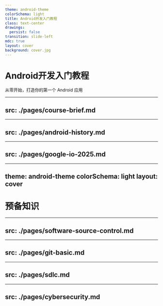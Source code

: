 ```yaml
---
theme: android-theme
colorSchema: light
title: Android开发入门教程
class: text-center
drawings:
  persist: false
transition: slide-left
mdc: true
layout: cover
background: cover.jpg
---
```


<h1 class="!text-white">Android开发入门教程</h1>

从零开始，打造你的第一个 Android 应用

---
src: ./pages/course-brief.md
---

---
src: ./pages/android-history.md
---

---
src: ./pages/google-io-2025.md
---

---
theme: android-theme
colorSchema: light
layout: cover
---

# 预备知识

---
src: ./pages/software-source-control.md
---

---
src: ./pages/git-basic.md
---

---
src: ./pages/sdlc.md
---

---
src: ./pages/cybersecurity.md
---
